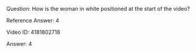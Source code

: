 Question: How is the woman in white positioned at the start of the video?

Reference Answer: 4

Video ID: 4181802718

Answer: 4

